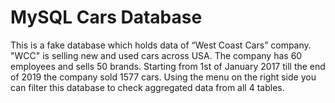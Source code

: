 # MySQL Cars Database
This is a fake database which holds data of “West Coast Cars” company.
"WCC" is selling new and used cars across USA. The company has 60 employees and sells 50 brands.
Starting from 1st of January 2017 till the end of 2019 the company sold 1577 cars.
Using the menu on the right side you can filter this database to check aggregated data from all 4 tables.
